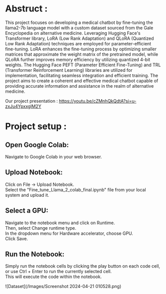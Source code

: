 # Abstruct :
This project focuses on developing a medical chatbot by fine-tuning the llama2-7b language model with a custom dataset sourced from the Gale Encyclopedia on alternative medicine. Leveraging Hugging Face's Transformer library, LoRA (Low Rank Adaptation) and QLoRA (Quantized Low Rank Adaptation) techniques are employed for parameter-efficient fine-tuning. LoRA enhances the fine-tuning process by optimizing smaller matrices that approximate the weight matrix of the pretrained model, while QLoRA further improves memory efficiency by utilizing quantized 4-bit weights. The Hugging Face PEFT (Parameter Efficient Fine-Tuning) and TRL (Transformer Reinforcement Learning) libraries are utilized for implementation, facilitating seamless integration and efficient training. The project aims to create a coherent and effective medical chatbot capable of providing accurate information and assistance in the realm of alternative medicine.

Our project presentation : https://youtu.be/cZMnhQkQdtA?si=u-zxJu4YpxxgIM2Y  
# Project setup :
## Open Google Colab:  
Navigate to Google Colab in your web browser.  
## Upload Notebook:  
Click on File -> Upload Notebook.  
Select the "Fine_tune_Llama_2_colab_final.ipynb" file from your local system and upload it.  
## Select a GPU:  
Navigate to the notebook menu and click on Runtime.  
Then, select Change runtime type.  
In the dropdown menu for Hardware accelerator, choose GPU.  
Click Save.  
## Run the Notebook:  
Simply run the notebook cells by clicking the play button on each code cell, or use Ctrl + Enter to run the currently selected cell.  
This will execute the code within the notebook.  

![Dataset](/Images/Screenshot 2024-04-21 010528.png)

